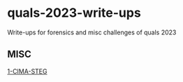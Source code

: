 # quals-2023-write-ups
Write-ups for forensics and misc challenges of quals 2023

## MISC

[1-CIMA-STEG](./CIMSTEG/readme.md)
